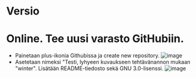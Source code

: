 # Versio

# Online. Tee uusi varasto GitHubiin.
- Painetaan plus-ikonia Githubissa ja create new repository.
![image](https://github.com/WindoCode/PalvelintenHallinta/assets/110290723/3baa390f-5ed7-4a97-94c3-b82f50baf6f1)
- Asetetaan nimeksi "Testi, lyhyeen kuvaukseen tehtävänannon mukaan "winter". Lisätään README-tiedosto sekä GNU 3.0-lisenssi.
![image](https://github.com/WindoCode/PalvelintenHallinta/assets/110290723/f976bdee-df33-4714-94f6-59f117a6c43e)

